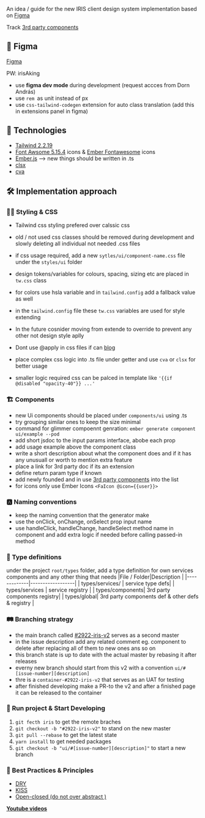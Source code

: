 
An idea / guide for the new IRIS client design system implementation based on 
[Figma](https://www.figma.com/design/WcmQXqURiNGlAAyvYuo1jo/IRIS?node-id=0-1&node-type=canvas&t=cTsas0iIUYH9LOuC-0)

Track [3rd party components](https://github.com/DamitDev/iris/wiki/IRIS-Client-3rd-party-components---services)

## 🎨 Figma

[Figma](https://www.figma.com/design/WcmQXqURiNGlAAyvYuo1jo/IRIS?node-id=0-1&node-type=canvas&t=cTsas0iIUYH9LOuC-0) 

PW: irisAking
- use **figma dev mode** during development (request accces from Dorn András)
- use `rem `as unit instead of px
- use `css-tailwind-codegen` extension for auto class translation (add this in extensions panel in figma)

## 🧪 Technologies
- [Tailwind 2.2.19](https://v2.tailwindcss.com/docs)
- [Font Awsome 5.15.4](https://fontawesome.com/icons) icons & [Ember Fontawesome](https://github.com/FortAwesome/ember-fontawesome) icons
- [Ember.js](https://guides.emberjs.com/v5.12.0/) --> new things should be written in .ts
- [clsx](https://www.npmjs.com/package/clsx)
- [cva](https://cva.style/docs)

## 🛠 Implementation approach
### 🕺🏽 Styling & CSS
- Tailwind css styling prefered over calssic css
- old / not used css classes should be removed during development and slowly deleting all individual not needed .css files
- if css usage required, add a new `sytles/ui/component-name.css` file under the `styles/ui` folder
- design tokens/variables for colours, spacing, sizing etc are placed in `tw.css` class
- for colors use hsla variable and in `tailwind.config` add a fallback value as well
- in the `tailwind.config` file these `tw.css` variables are used for style extending
- In the future cosnider moving from extende to override to prevent any other not design style aplly
- Dont use @apply in css files if can [blog](https://blog.fossnsbm.org/5-tailwind-css-best-practices-for-preventing-a-css-nightmare-c1602b3f8120)

- place complex css logic into .ts file under getter and use `cva` or `clsx` for better usage
- smaller logic required css can be palced in template like `'{{if @disabled "opacity-40"}} ...'`

### 🏗️ Components
- new Ui components should be placed under `components/ui` using .ts
- try grouping similar ones to keep the size minimal
- command for glimmer compoennt genration: `ember generate component ui/example --pod`
- add short jsdoc to the input params interface, abobe each prop
- add usage example above the component class
- write a short description about what the component does and if it has any unusuall or worth to mention extra feature
- place a link for 3rd party doc if its an extension
- define return param type if known
- add newly founded and in use [3rd party components](https://github.com/DamitDev/iris/wiki/IRIS-Client-3rd-party-components---services) into the list 
- for icons only use Ember Icons `<FaIcon @icon={{user}}>`

### 🅰️ Naming conventions
- keep the naming convention that the generator make
- use the onClick, onChange, onSelect prop input name
- use handleClick, handleChange, handleSelect method name in component and add extra logic if needed before calling passed-in method

### 🔐 Type definitions
under the project `root/types` folder, add a type definition for own services components and any other thing that needs
|File / Folder|Description  |
|-------------|------------------|
|     types/services/        | service type defs|
|     types/services        | service registry |
|     types/components| 3rd party components registry|
|     types/global| 3rd party components def & other defs & registry |

### 🛤️ Branching strategy
- the main branch called [#2922-iris-v2](https://github.com/DamitDev/iris/issues/2922) serves as a second master
- in the issue description add any related comment eg. component to delete after replacing all of them to new ones ans so on
- this branch state is up to date with the actual master by rebasing it after releases
- everny new branch should start from this v2 with a convention `ui/#[issue-number][description]`
- thre is a `container-#2922-iris-v2` that serves as an UAT for testing
- after finished developing make a PR-to the v2 and after a finished page it can be released to the container

### 👷 Run project & Start Developing
1. `git fecth iris` to get the remote braches
1. `git checkout -b "#2922-iris-v2"` to stand on the new master
1. `git pull --rebase` to get the latest state
1. `yarn install` to get needed packages
1. `git checkout -b "ui/#[issue-number][description]"` to start a new branch

### 📌 Best Practices & Principles
- [DRY](https://en.wikipedia.org/wiki/Don%27t_repeat_yourself)
- [KISS](https://en.wikipedia.org/wiki/KISS_principle)
- [Open-closed (do not over abstract )](https://en.wikipedia.org/wiki/Open%E2%80%93closed_principle) 

[**Youtube videos**](https://www.youtube.com/watch?v=cZc4Jn5nK3k&list=PL3hJVrWcsF5uJZFecunCl7NuMnqXgmCdj)
